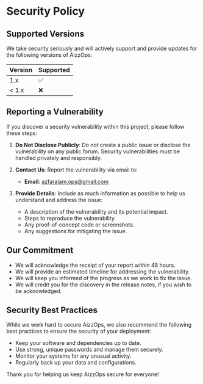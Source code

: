 # Security Policy

## Supported Versions

We take security seriously and will actively support and provide updates for the following versions of AizzOps:

| Version | Supported          |
| ------- | ------------------ |
| 1.x     | :white_check_mark: |
| < 1.x   | :x:                |

## Reporting a Vulnerability

If you discover a security vulnerability within this project, please follow these steps:

1. **Do Not Disclose Publicly**: Do not create a public issue or disclose the vulnerability on any public forum. Security vulnerabilities must be handled privately and responsibly.

2. **Contact Us**: Report the vulnerability via email to:
    - **Email**: [azfaralam.ops@gmail.com](mailto:azfaralam.ops@gmail.com)

3. **Provide Details**: Include as much information as possible to help us understand and address the issue:
    - A description of the vulnerability and its potential impact.
    - Steps to reproduce the vulnerability.
    - Any proof-of-concept code or screenshots.
    - Any suggestions for mitigating the issue.

## Our Commitment

- We will acknowledge the receipt of your report within 48 hours.
- We will provide an estimated timeline for addressing the vulnerability.
- We will keep you informed of the progress as we work to fix the issue.
- We will credit you for the discovery in the release notes, if you wish to be acknowledged.

## Security Best Practices

While we work hard to secure AizzOps, we also recommend the following best practices to ensure the security of your deployment:
- Keep your software and dependencies up to date.
- Use strong, unique passwords and manage them securely.
- Monitor your systems for any unusual activity.
- Regularly back up your data and configurations.

Thank you for helping us keep AizzOps secure for everyone!
